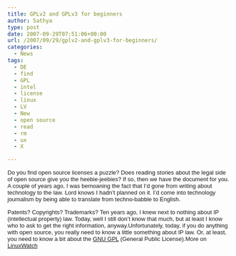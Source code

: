 ```yaml
---
title: GPLv2 and GPLv3 for beginners
author: Sathya
type: post
date: 2007-09-29T07:51:06+00:00
url: /2007/09/29/gplv2-and-gplv3-for-beginners/
categories:
  - News
tags:
  - DE
  - find
  - GPL
  - intel
  - license
  - linux
  - LV
  - New
  - open source
  - read
  - rm
  - ux
  - X

---
```

<font size="2"><font face="Arial">Do you find open source licenses a puzzle? Does reading stories about the legal side of open source give you the heebie-jeebies? If so, then we have the document for you.</font><br /> <font face="Arial"> A couple of years ago, I was bemoaning the fact that I&#8217;d gone from writing about technology to the law. Lord knows I hadn&#8217;t planned on it. I&#8217;d come into technology journalism by being able to translate from techno-babble to English.</font></p> 

<p>
  <font face="Arial">Patents? Copyrights? Trademarks? Ten years ago, I knew next to nothing about IP (intellectual property) law. Today, well I still don&#8217;t know that much, but at least I know who to ask to get the right information, anyway.</font><font face="Arial">Unfortunately, today, if you do anything with open source, you really need to know a little something about IP law. Or, at least, you need to know a bit about the <a href="https://www.gnu.org/copyleft/gpl.html" target="new">GNU GPL</a> (General Public License).</font><font face="Arial"><font face="Arial">More on <a href="https://www.linux-watch.com/news/NS8508141327.html">LinuxWatch</a></font><font face="Arial"> </font></font></font>
</p>

